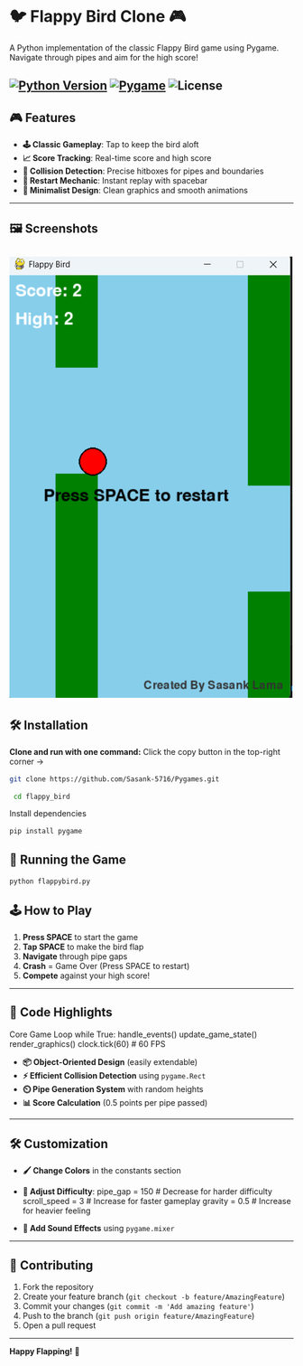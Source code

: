 # 🐦 Flappy Bird Clone 🎮

A Python implementation of the classic Flappy Bird game using Pygame. Navigate through pipes and aim for the high score!

[![Python Version](https://img.shields.io/badge/Python-3.7+-blue?logo=python)](https://python.org)
[![Pygame](https://img.shields.io/badge/Pygame-2.0+-green?logo=python)](https://pygame.org)
![License](https://img.shields.io/badge/License-MIT-red)
---

## 🎮 Features

- **🕹️ Classic Gameplay**: Tap to keep the bird aloft
- **📈 Score Tracking**: Real-time score and high score
- **🎯 Collision Detection**: Precise hitboxes for pipes and boundaries
- **🔄 Restart Mechanic**: Instant replay with spacebar
- **🎨 Minimalist Design**: Clean graphics and smooth animations
---

## 🖼️ Screenshots

![Gameplay](Flappybird.png) 
---

## 🛠️ Installation

**Clone and run with one command:**
Click the copy button in the top-right corner →
```bash
git clone https://github.com/Sasank-5716/Pygames.git 
```
```bash
 cd flappy_bird
```
Install dependencies
```bash
pip install pygame
```

## 🚀 Running the Game
```bash
python flappybird.py
```

## 🕹️ How to Play

1. **Press SPACE** to start the game
2. **Tap SPACE** to make the bird flap
3. **Navigate** through pipe gaps
4. **Crash** = Game Over (Press SPACE to restart)
5. **Compete** against your high score!
---

## 🧠 Code Highlights

Core Game Loop
while True:
handle_events()
update_game_state()
render_graphics()
clock.tick(60) # 60 FPS


- **📦 Object-Oriented Design** (easily extendable)
- **⚡ Efficient Collision Detection** using `pygame.Rect`
- **⏲️ Pipe Generation System** with random heights
- **📊 Score Calculation** (0.5 points per pipe passed)
---

## 🛠️ Customization

- **🖌️ Change Colors** in the constants section
- **📐 Adjust Difficulty**:
pipe_gap = 150 # Decrease for harder difficulty
scroll_speed = 3 # Increase for faster gameplay
gravity = 0.5 # Increase for heavier feeling

- **🎵 Add Sound Effects** using `pygame.mixer`
---

## 🤝 Contributing

1. Fork the repository
2. Create your feature branch (`git checkout -b feature/AmazingFeature`)
3. Commit your changes (`git commit -m 'Add amazing feature'`)
4. Push to the branch (`git push origin feature/AmazingFeature`)
5. Open a pull request
---

**Happy Flapping!** 🚀